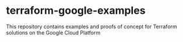 # terraform-google-examples
This repository contains examples and proofs of concept for Terraform solutions on the Google Cloud Platform
